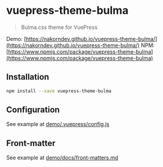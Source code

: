 # vuepress-theme-bulma

> Bulma.css theme for VuePress

Demo: [https://nakorndev.github.io/vuepress-theme-bulma/](https://nakorndev.github.io/vuepress-theme-bulma/)
NPM: [https://www.npmjs.com/package/vuepress-theme-bulma](https://www.npmjs.com/package/vuepress-theme-bulma)

## Installation

```bash
npm install --save vuepress-theme-bulma
```

## Configuration

See example at [demo/.vuepress/config.js](https://github.com/nakorndev/vuepress-theme-bulma/blob/master/demo/.vuepress/config.js)

## Front-matter

See example at [demo/docs/front-matters.md](https://github.com/nakorndev/vuepress-theme-bulma/blob/master/demo/docs/front-matters.md)
